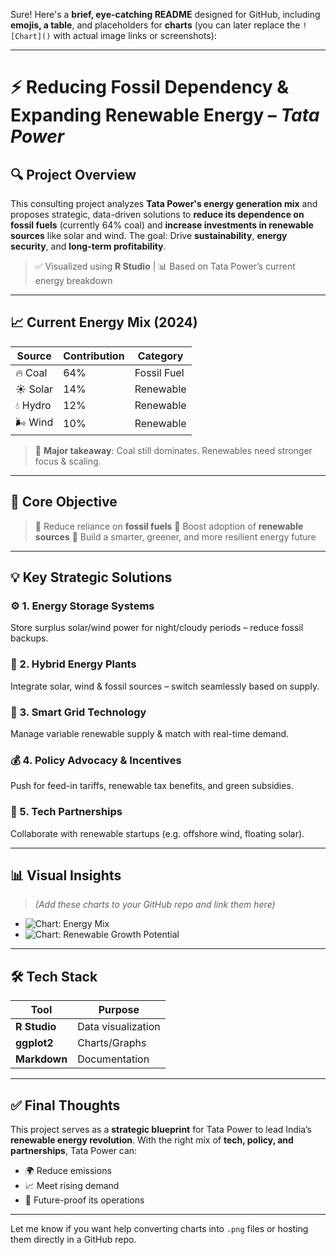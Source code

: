 Sure! Here's a **brief, eye-catching README** designed for GitHub, including **emojis, a table**, and placeholders for **charts** (you can later replace the `![Chart]()` with actual image links or screenshots):

---

# ⚡ Reducing Fossil Dependency & Expanding Renewable Energy – *Tata Power*

## 🔍 Project Overview

This consulting project analyzes **Tata Power's energy generation mix** and proposes strategic, data-driven solutions to **reduce its dependence on fossil fuels** (currently 64% coal) and **increase investments in renewable sources** like solar and wind.
The goal: Drive **sustainability**, **energy security**, and **long-term profitability**.

> ✅ Visualized using **R Studio** | 📊 Based on Tata Power’s current energy breakdown

---

## 📈 Current Energy Mix (2024)

| Source   | Contribution | Category    |
| -------- | ------------ | ----------- |
| 🔥 Coal  | 64%          | Fossil Fuel |
| ☀️ Solar | 14%          | Renewable   |
| 💧 Hydro | 12%          | Renewable   |
| 🌬️ Wind | 10%          | Renewable   |

> 📌 **Major takeaway**: Coal still dominates. Renewables need stronger focus & scaling.

---

## 🎯 Core Objective

> 🚫 Reduce reliance on **fossil fuels**
> 🌱 Boost adoption of **renewable sources**
> 🔄 Build a smarter, greener, and more resilient energy future

---

## 💡 Key Strategic Solutions

### ⚙️ 1. Energy Storage Systems

Store surplus solar/wind power for night/cloudy periods – reduce fossil backups.

### 🔀 2. Hybrid Energy Plants

Integrate solar, wind & fossil sources – switch seamlessly based on supply.

### 🧠 3. Smart Grid Technology

Manage variable renewable supply & match with real-time demand.

### 💰 4. Policy Advocacy & Incentives

Push for feed-in tariffs, renewable tax benefits, and green subsidies.

### 🤝 5. Tech Partnerships

Collaborate with renewable startups (e.g. offshore wind, floating solar).

---

## 📊 Visual Insights

> *(Add these charts to your GitHub repo and link them here)*

* ![Chart: Energy Mix](link-to-chart.png)
* ![Chart: Renewable Growth Potential](link-to-renewable-growth.png)

---

## 🛠️ Tech Stack

| Tool         | Purpose            |
| ------------ | ------------------ |
| **R Studio** | Data visualization |
| **ggplot2**  | Charts/Graphs      |
| **Markdown** | Documentation      |

---

## ✅ Final Thoughts

This project serves as a **strategic blueprint** for Tata Power to lead India’s **renewable energy revolution**.
With the right mix of **tech, policy, and partnerships**, Tata Power can:

* 🌍 Reduce emissions
* 📈 Meet rising demand
* 🧩 Future-proof its operations

---

Let me know if you want help converting charts into `.png` files or hosting them directly in a GitHub repo.
